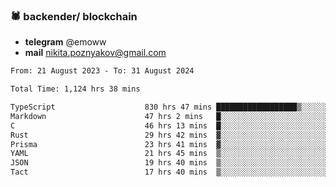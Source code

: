 ### 🕷 backender/ blockchain
- **telegram** @emoww
- **mail** nikita.poznyakov@gmail.com

<!--START_SECTION:waka-->

```txt
From: 21 August 2023 - To: 31 August 2024

Total Time: 1,124 hrs 38 mins

TypeScript                    830 hrs 47 mins ██████████████████▒░░░░░░   73.82 %
Markdown                      47 hrs 2 mins   █░░░░░░░░░░░░░░░░░░░░░░░░   04.18 %
C                             46 hrs 13 mins  █░░░░░░░░░░░░░░░░░░░░░░░░   04.11 %
Rust                          29 hrs 42 mins  ▓░░░░░░░░░░░░░░░░░░░░░░░░   02.64 %
Prisma                        23 hrs 41 mins  ▓░░░░░░░░░░░░░░░░░░░░░░░░   02.10 %
YAML                          21 hrs 45 mins  ▒░░░░░░░░░░░░░░░░░░░░░░░░   01.93 %
JSON                          19 hrs 40 mins  ▒░░░░░░░░░░░░░░░░░░░░░░░░   01.75 %
Tact                          17 hrs 40 mins  ▒░░░░░░░░░░░░░░░░░░░░░░░░   01.57 %
```

<!--END_SECTION:waka-->




